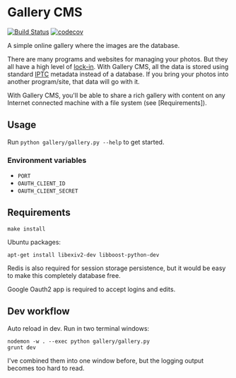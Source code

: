 Gallery CMS
===========

[![Build Status](https://travis-ci.org/crccheck/gallery-cms.svg?branch=master)](https://travis-ci.org/crccheck/gallery-cms) [![codecov](https://codecov.io/gh/crccheck/gallery-cms/branch/master/graph/badge.svg)](https://codecov.io/gh/crccheck/gallery-cms)

A simple online gallery where the images are the database.

There are many programs and websites for managing your photos. But they all
have a high level of [lock-in]. With Gallery CMS, all the data is stored using
standard [IPTC] metadata instead of a database. If you bring your photos into
another program/site, that data will go with it.

With Gallery CMS, you'll be able to share a rich gallery with content on any
Internet connected machine with a file system (see [Requirements]).

  [lock-in]: https://en.wikipedia.org/wiki/Vendor_lock-in
  [IPTC]: http://www.sno.phy.queensu.ca/~phil/exiftool/TagNames/IPTC.html


Usage
-----

Run `python gallery/gallery.py --help` to get started.

### Environment variables

* `PORT`
* `OAUTH_CLIENT_ID`
* `OAUTH_CLIENT_SECRET`


Requirements
------------

    make install

Ubuntu packages:

    apt-get install libexiv2-dev libboost-python-dev

Redis is also required for session storage persistence, but it would be easy to
make this completely database free.

Google Oauth2 app is required to accept logins and edits.


Dev workflow
------------

Auto reload in dev. Run in two terminal windows:

    nodemon -w . --exec python gallery/gallery.py
    grunt dev

I've combined them into one window before, but the logging output becomes too
hard to read.
